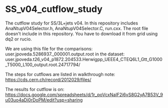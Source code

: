 # SS_v04_cutflow_study
The cutflow study for SS/3L+jets v04.
In this repository includes AnaNtupV04Selector.h, AnaNtupV04Selector.C, run.cxx.
The root file doesn't include in this repository. You have to download it from grid using dq2 or rucio.

We are using this file for the comparisons:
user.jpoveda.5286937._000001.output.root
in the dataset:
user.jpoveda.t26_v04_p1872.204533.Herwigpp_UEEE4_CTEQ6L1_Gtt_G1000_T5000_L100_output.root.24717794/

The steps for cutflows are listed in walkthrough note:
https://cds.cern.ch/record/2012029/files/

The results for cutflow is on:
https://docs.google.com/spreadsheets/d/1r_poVcxNaIF2i6vS8G2yA7B53V_9u03uo4aDi0rDoPM/edit?usp=sharing
